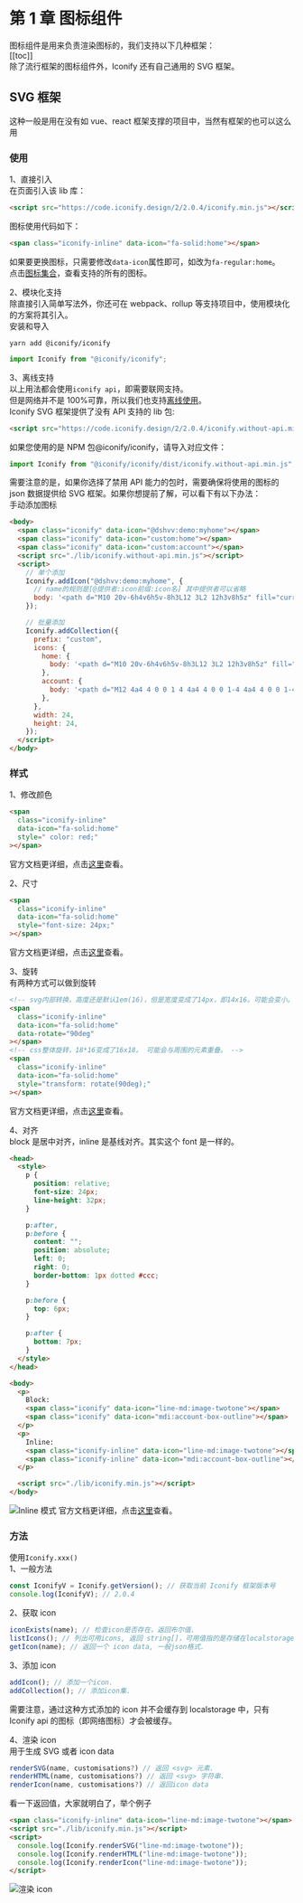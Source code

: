 # 第 1 章 图标组件

图标组件是用来负责渲染图标的，我们支持以下几种框架：  
[[toc]]  
除了流行框架的图标组件外，Iconify 还有自己通用的 SVG 框架。

## SVG 框架

这种一般是用在没有如 vue、react 框架支撑的项目中，当然有框架的也可以这么用

### 使用

1、直接引入  
在页面引入该 lib 库：

```html
<script src="https://code.iconify.design/2/2.0.4/iconify.min.js"></script>
```

图标使用代码如下：

```html
<span class="iconify-inline" data-icon="fa-solid:home"></span>
```

如果要更换图标，只需要修改`data-icon`属性即可，如改为`fa-regular:home`。  
点击[图标集合](https://icon-sets.iconify.design/)，查看支持的所有的图标。

2、模块化支持  
除直接引入简单写法外，你还可在 webpack、rollup 等支持项目中，使用模块化的方案将其引入。  
安装和导入

```shell
yarn add @iconify/iconify
```

```javascript
import Iconify from "@iconify/iconify";
```

3、离线支持  
以上用法都会使用`iconify api`，即需要联网支持。  
但是网络并不是 100%可靠，所以我们也支持[离线使用](https://docs.iconify.design/icon-components/svg-framework/without-api.html)。  
Iconify SVG 框架提供了没有 API 支持的 lib 包:

```html
<script src="https://code.iconify.design/2/2.0.4/iconify.without-api.min.js"></script>
```

如果您使用的是 NPM 包@iconify/iconify，请导入对应文件：

```javascript
import Iconify from "@iconify/iconify/dist/iconify.without-api.min.js";
```

需要注意的是，如果你选择了禁用 API 能力的包时，需要确保将使用的图标的 json 数据提供给 SVG 框架。如果你想提前了解，可以看下有以下办法：  
手动添加图标

```html
<body>
  <span class="iconify" data-icon="@dshvv:demo:myhome"></span>
  <span class="iconify" data-icon="custom:home"></span>
  <span class="iconify" data-icon="custom:account"></span>
  <script src="./lib/iconify.without-api.min.js"></script>
  <script>
    // 单个添加
    Iconify.addIcon("@dshvv:demo:myhome", {
      // name的规则是[@提供者:icon前缀:icon名] 其中提供者可以省略
      body: '<path d="M10 20v-6h4v6h5v-8h3L12 3L2 12h3v8h5z" fill="currentColor"/>',
    });

    // 批量添加
    Iconify.addCollection({
      prefix: "custom",
      icons: {
        home: {
          body: '<path d="M10 20v-6h4v6h5v-8h3L12 3L2 12h3v8h5z" fill="currentColor"/>',
        },
        account: {
          body: '<path d="M12 4a4 4 0 0 1 4 4a4 4 0 0 1-4 4a4 4 0 0 1-4-4a4 4 0 0 1 4-4m0 10c4.42 0 8 1.79 8 4v2H4v-2c0-2.21 3.58-4 8-4z" fill="currentColor"/>',
        },
      },
      width: 24,
      height: 24,
    });
  </script>
</body>
```

### 样式

1、修改颜色

```html
<span
  class="iconify-inline"
  data-icon="fa-solid:home"
  style=" color: red;"
></span>
```

官方文档更详细，点击[这里](https://docs.iconify.design/icon-components/svg-framework/color.html)查看。

2、尺寸

```html
<span
  class="iconify-inline"
  data-icon="fa-solid:home"
  style="font-size: 24px;"
></span>
```

官方文档更详细，点击[这里](https://docs.iconify.design/icon-components/svg-framework/dimensions.html)查看。

3、旋转  
有两种方式可以做到旋转

```html
<!-- svg内部转换，高度还是默认1em(16)，但是宽度变成了14px，即14x16。可能会变小。 -->
<span
  class="iconify-inline"
  data-icon="fa-solid:home"
  data-rotate="90deg"
></span>
<!-- css整体旋转，18*16变成了16x18。 可能会与周围的元素重叠。 -->
<span
  class="iconify-inline"
  data-icon="fa-solid:home"
  style="transform: rotate(90deg);"
></span>
```

官方文档更详细，点击[这里](https://docs.iconify.design/icon-components/svg-framework/transform.html)查看。

4、对齐  
block 是居中对齐，inline 是基线对齐。其实这个 font 是一样的。

```html
<head>
  <style>
    p {
      position: relative;
      font-size: 24px;
      line-height: 32px;
    }

    p:after,
    p:before {
      content: "";
      position: absolute;
      left: 0;
      right: 0;
      border-bottom: 1px dotted #ccc;
    }

    p:before {
      top: 6px;
    }

    p:after {
      bottom: 7px;
    }
  </style>
</head>

<body>
  <p>
    Block:
    <span class="iconify" data-icon="line-md:image-twotone"></span>
    <span class="iconify" data-icon="mdi:account-box-outline"></span>
  </p>
  <p>
    Inline:
    <span class="iconify-inline" data-icon="line-md:image-twotone"></span>
    <span class="iconify-inline" data-icon="mdi:account-box-outline"></span>
  </p>

  <script src="./lib/iconify.min.js"></script>
</body>
```

![Inline 模式](/iconify-book/dist/images/1-1.png#w50)
官方文档更详细，点击[这里](https://docs.iconify.design/icon-components/svg-framework/inline.html)查看。

### 方法

使用`Iconify.xxx()`  
1、一般方法

```javascript
const IconifyV = Iconify.getVersion(); // 获取当前 Iconify 框架版本号
console.log(IconifyV); // 2.0.4
```

2、获取 icon

```javascript
iconExists(name); // 检查icon是否存在，返回布尔值.
listIcons(); // 列出可用icons, 返回 string[]，可用值指的是存储在localstorage里的icon.
getIcon(name); // 返回一个 icon data, 一般json格式.
```

3、添加 icon

```javascript
addIcon(); // 添加一个icon.
addCollection(); // 添加icon集.
```

需要注意，通过这种方式添加的 icon 并不会缓存到 localstorage 中，只有 Iconify api 的图标（即网络图标）才会被缓存。

4、渲染 icon  
用于生成 SVG 或者 icon data

```javascript
renderSVG(name, customisations?) // 返回 <svg> 元素.
renderHTML(name, customisations?) // 返回 <svg> 字符串.
renderIcon(name, customisations?) // 返回icon data
```

看一下返回值，大家就明白了，举个例子

```html
<span class="iconify-inline" data-icon="line-md:image-twotone"></span>
<script src="./lib/iconify.min.js"></script>
<script>
  console.log(Iconify.renderSVG("line-md:image-twotone"));
  console.log(Iconify.renderHTML("line-md:image-twotone"));
  console.log(Iconify.renderIcon("line-md:image-twotone"));
</script>
```
![渲染 icon](/iconify-book/dist/images/1-2.png#w80)
